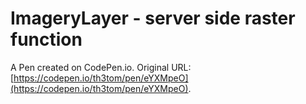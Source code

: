 # ImageryLayer - server side raster function

A Pen created on CodePen.io. Original URL: [https://codepen.io/th3tom/pen/eYXMpeO](https://codepen.io/th3tom/pen/eYXMpeO).

